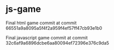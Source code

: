 # js-game
Final html game commit at commit 66551a9a8095a5f4f2a959f4ef57ff47cb93e1b0

Final javascript game commit at commit 32c6af9a6896dcbe6aa80094ef72396e376c9da5
